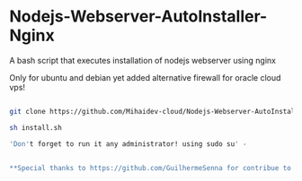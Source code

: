 # Nodejs-Webserver-AutoInstaller-Nginx
A bash script that executes installation of nodejs webserver using nginx 


Only for ubuntu and debian yet
added alternative firewall for oracle cloud vps!

```bash

git clone https://github.com/Mihaidev-cloud/Nodejs-Webserver-AutoInstaller-Nginx.git

sh install.sh

'Don't forget to run it any administrator! using sudo su' - 


**Special thanks to https://github.com/GuilhermeSenna for contribue to this project!**

```


